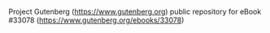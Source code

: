 Project Gutenberg (https://www.gutenberg.org) public repository for eBook #33078 (https://www.gutenberg.org/ebooks/33078)
